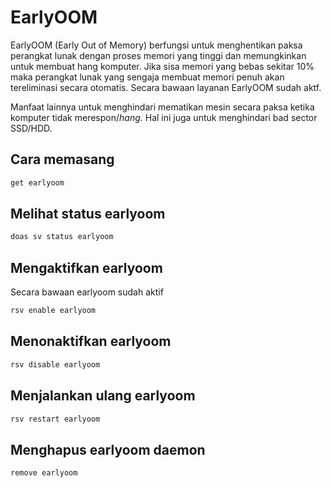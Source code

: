 # EarlyOOM

EarlyOOM (Early Out of Memory) berfungsi untuk menghentikan paksa perangkat lunak dengan proses memori yang tinggi dan memungkinkan untuk membuat hang komputer. Jika sisa memori yang bebas sekitar 10% maka perangkat lunak yang sengaja membuat memori penuh akan tereliminasi secara otomatis. Secara bawaan layanan EarlyOOM sudah aktf.

Manfaat lainnya untuk menghindari mematikan mesin secara paksa ketika komputer tidak merespon/_hang_. Hal ini juga untuk menghindari bad sector SSD/HDD.

## Cara memasang

```sh
get earlyoom
```

## Melihat status earlyoom

```sh
doas sv status earlyoom
```

## Mengaktifkan earlyoom

Secara bawaan earlyoom sudah aktif

```sh
rsv enable earlyoom
```

## Menonaktifkan earlyoom

```sh
rsv disable earlyoom
```

## Menjalankan ulang earlyoom

```sh
rsv restart earlyoom
```

## Menghapus earlyoom daemon

```sh
remove earlyoom
```
